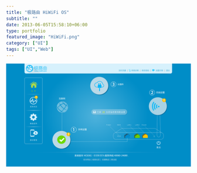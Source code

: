 ```yaml
---
title: "极路由 HiWiFi OS"
subtitle: ""
date: 2013-06-05T15:58:10+06:00
type: portfolio
featured_image: "HiWiFi.png"
category: ["UI"]
tags: ["UI","Web"]
---
```


[![HiWiFi](HiWiFi.png)](http://terry.wang/demo/hiwifi/)



